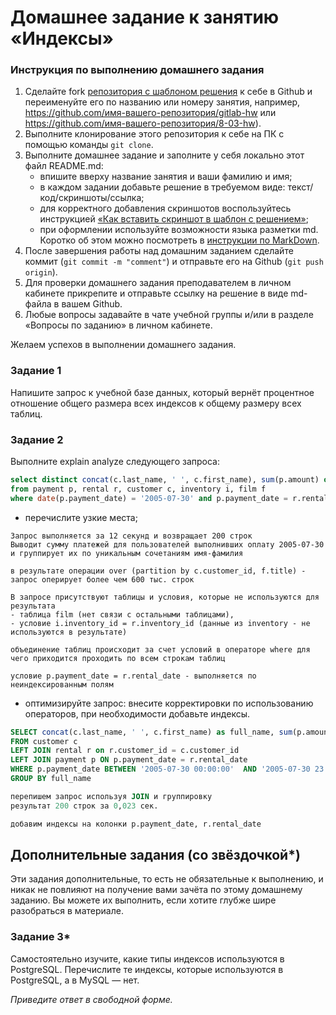 # Домашнее задание к занятию «Индексы»

### Инструкция по выполнению домашнего задания

1. Сделайте fork [репозитория c шаблоном решения](https://github.com/netology-code/sys-pattern-homework) к себе в Github и переименуйте его по названию или номеру занятия, например, https://github.com/имя-вашего-репозитория/gitlab-hw или https://github.com/имя-вашего-репозитория/8-03-hw).
2. Выполните клонирование этого репозитория к себе на ПК с помощью команды `git clone`.
3. Выполните домашнее задание и заполните у себя локально этот файл README.md:
   - впишите вверху название занятия и ваши фамилию и имя;
   - в каждом задании добавьте решение в требуемом виде: текст/код/скриншоты/ссылка;
   - для корректного добавления скриншотов воспользуйтесь инструкцией [«Как вставить скриншот в шаблон с решением»](https://github.com/netology-code/sys-pattern-homework/blob/main/screen-instruction.md);
   - при оформлении используйте возможности языка разметки md. Коротко об этом можно посмотреть в [инструкции по MarkDown](https://github.com/netology-code/sys-pattern-homework/blob/main/md-instruction.md).
4. После завершения работы над домашним заданием сделайте коммит (`git commit -m "comment"`) и отправьте его на Github (`git push origin`).
5. Для проверки домашнего задания преподавателем в личном кабинете прикрепите и отправьте ссылку на решение в виде md-файла в вашем Github.
6. Любые вопросы задавайте в чате учебной группы и/или в разделе «Вопросы по заданию» в личном кабинете.

Желаем успехов в выполнении домашнего задания.

### Задание 1

Напишите запрос к учебной базе данных, который вернёт процентное отношение общего размера всех индексов к общему размеру всех таблиц.

### Задание 2

Выполните explain analyze следующего запроса:
```sql
select distinct concat(c.last_name, ' ', c.first_name), sum(p.amount) over (partition by c.customer_id, f.title)
from payment p, rental r, customer c, inventory i, film f
where date(p.payment_date) = '2005-07-30' and p.payment_date = r.rental_date and r.customer_id = c.customer_id and i.inventory_id = r.inventory_id
```
- перечислите узкие места;

```
Запрос выполняется за 12 секунд и возвращает 200 строк
Выводит сумму платежей для пользователей выполнивших оплату 2005-07-30 и группирует их по уникальным сочетаниям имя-фамилия

в результате операции over (partition by c.customer_id, f.title) - запрос оперирует более чем 600 тыс. строк

В запросе присутствуют таблицы и условия, которые не используются для результата
- таблица film (нет связи с остальными таблицами),
- условие i.inventory_id = r.inventory_id (данные из inventory - не используются в результате)

объединение таблиц происходит за счет условий в операторе where для чего приходится проходить по всем строкам таблиц

условие p.payment_date = r.rental_date - выполняется по неиндексированным полям

```
  
- оптимизируйте запрос: внесите корректировки по использованию операторов, при необходимости добавьте индексы.

```sql
SELECT concat(c.last_name, ' ', c.first_name) as full_name, sum(p.amount) as payments
FROM customer c 
LEFT JOIN rental r on r.customer_id = c.customer_id 
LEFT JOIN payment p ON p.payment_date = r.rental_date 
WHERE p.payment_date BETWEEN '2005-07-30 00:00:00'  AND '2005-07-30 23:59:59'
GROUP BY full_name

перепишем запрос используя JOIN и группировку
результат 200 строк за 0,023 сек.

добавим индексы на колонки p.payment_date, r.rental_date 
```

## Дополнительные задания (со звёздочкой*)
Эти задания дополнительные, то есть не обязательные к выполнению, и никак не повлияют на получение вами зачёта по этому домашнему заданию. Вы можете их выполнить, если хотите глубже шире разобраться в материале.

### Задание 3*

Самостоятельно изучите, какие типы индексов используются в PostgreSQL. Перечислите те индексы, которые используются в PostgreSQL, а в MySQL — нет.

*Приведите ответ в свободной форме.*
